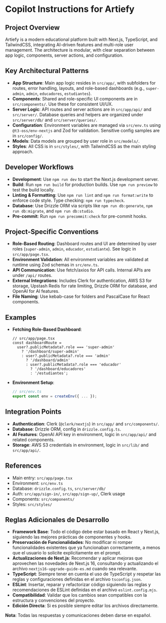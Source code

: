 # Copilot Instructions for Artiefy

## Project Overview

Artiefy is a modern educational platform built with Next.js, TypeScript, and TailwindCSS, integrating AI-driven features and multi-role user management. The architecture is modular, with clear separation between app logic, components, server actions, and configuration.

## Key Architectural Patterns

- **App Structure**: Main app logic resides in `src/app/`, with subfolders for routes, error handling, layouts, and role-based dashboards (e.g., `super-admin`, `admin`, `educadores`, `estudiantes`).
- **Components**: Shared and role-specific UI components are in `src/components/`. Use these for consistent UI/UX.
- **Server Logic**: API routes and server actions are in `src/app/api/` and `src/server/`. Database queries and helpers are organized under `src/server/db/` and `src/server/queries/`.
- **Configuration**: Environment variables are managed via `src/env.ts` using `@t3-oss/env-nextjs` and Zod for validation. Sensitive config samples are in `src/config/`.
- **Models**: Data models are grouped by user role in `src/models/`.
- **Styles**: All CSS is in `src/styles/`, with TailwindCSS as the main styling approach.

## Developer Workflows

- **Development**: Use `npm run dev` to start the Next.js development server.
- **Build**: Run `npm run build` for production builds. Use `npm run preview` to test the build locally.
- **Linting & Formatting**: Use `npm run lint` and `npm run format:write` to enforce code style. Type checking: `npm run typecheck`.
- **Database**: Use Drizzle ORM via scripts like `npm run db:generate`, `npm run db:migrate`, and `npm run db:studio`.
- **Pre-commit**: Run `npm run precommit:check` for pre-commit hooks.

## Project-Specific Conventions

- **Role-Based Routing**: Dashboard routes and UI are determined by user roles (`super-admin`, `admin`, `educador`, `estudiante`). See logic in `src/app/page.tsx`.
- **Environment Validation**: All environment variables are validated at runtime using Zod schemas in `src/env.ts`.
- **API Communication**: Use fetch/axios for API calls. Internal APIs are under `/api/` routes.
- **External Integrations**: Includes Clerk for authentication, AWS S3 for storage, Upstash Redis for rate limiting, Drizzle ORM for database, and OpenAI for AI features.
- **File Naming**: Use kebab-case for folders and PascalCase for React components.

## Examples

- **Fetching Role-Based Dashboard**:

  ```tsx
  // src/app/page.tsx
  const dashboardRoute =
    user?.publicMetadata?.role === 'super-admin'
      ? '/dashboard/super-admin'
      : user?.publicMetadata?.role === 'admin'
        ? '/dashboard/admin'
        : user?.publicMetadata?.role === 'educador'
          ? '/dashboard/educadores'
          : '/estudiantes';
  ```

- **Environment Setup**:

  ```ts
  // src/env.ts
  export const env = createEnv({ ... });
  ```

## Integration Points

- **Authentication**: Clerk (`@clerk/nextjs`) in `src/app/` and `src/components/`.
- **Database**: Drizzle ORM, config in `drizzle.config.ts`.
- **AI Features**: OpenAI API key in environment, logic in `src/app/api/` and related components.
- **Storage**: AWS S3 credentials in environment, logic in `src/lib/` and `src/app/api/`.

## References

- Main entry: `src/app/page.tsx`
- Environment: `src/env.ts`
- Database: `drizzle.config.ts`, `src/server/db/`
- Auth: `src/app/sign-in/`, `src/app/sign-up/`, Clerk usage
- Components: `src/components/`
- Styles: `src/styles/`

## Reglas Adicionales de Desarrollo

- **Framework Base**: Todo el código debe estar basado en React y Next.js, siguiendo las mejores prácticas de componentes y hooks.
- **Preservación de Funcionalidades**: No modificar ni romper funcionalidades existentes que ya funcionaban correctamente, a menos que el usuario lo solicite explícitamente en el prompt.
- **Actualizaciones de Next.js**: Recomendar y aplicar mejoras que aprovechen las novedades de Next.js 16, consultando y actualizando el archivo `nextjs16-upgrade-guide-es.md` cuando sea relevante.
- **TypeScript**: Siempre tener en cuenta el uso de TypeScript y respetar las reglas y configuraciones definidas en el archivo `tsconfig.json`.
- **ESLint**: Insertar, reparar y refactorizar código siguiendo las reglas y recomendaciones de ESLint definidas en el archivo `eslint.config.mjs`.
- **Compatibilidad**: Validar que los cambios sean compatibles con la estructura y convenciones del proyecto.
- **Edición Directa**: Si es posible siempre editar los archivos directamente.

**Nota**: Todas las respuestas y comunicaciones deben darse en español.
